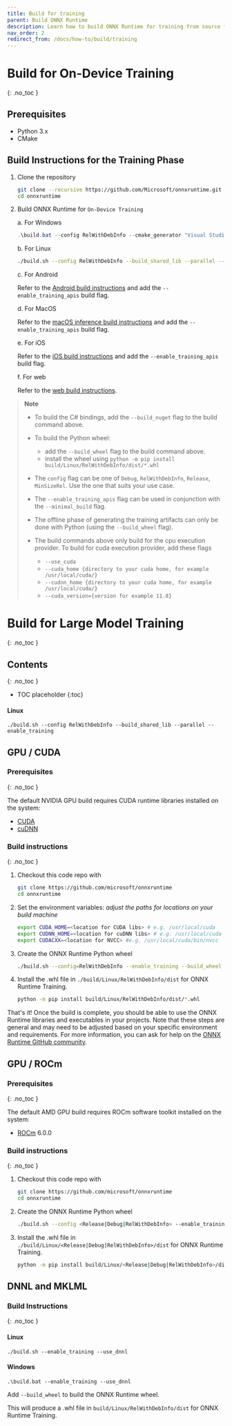 ```yaml
---
title: Build for training
parent: Build ONNX Runtime
description: Learn how to build ONNX Runtime for training from source for different scenarios and hardware targets
nav_order: 2
redirect_from: /docs/how-to/build/training
---
```


# Build for On-Device Training
{: .no_toc }

## Prerequisites

- Python 3.x
- CMake

## Build Instructions for the Training Phase

1. Clone the repository

    ```bash
    git clone --recursive https://github.com/Microsoft/onnxruntime.git
    cd onnxruntime
    ```

2. Build ONNX Runtime for `On-Device Training`

   a. For Windows

    ```powershell
    .\build.bat --config RelWithDebInfo --cmake_generator "Visual Studio 17 2022" --build_shared_lib --parallel --enable_training_apis
    ```

   b. For Linux

    ```bash
    ./build.sh --config RelWithDebInfo --build_shared_lib --parallel --enable_training_apis
    ```

   c. For Android

   Refer to the [Android build instructions](./android.md) and add the ```--enable_training_apis``` build flag.

   d. For MacOS

   Refer to the [macOS inference build instructions](./inferencing.md) and add the `--enable_training_apis` build flag.

   e. For iOS

    Refer to the [iOS build instructions](./ios.md) and add the ```--enable_training_apis``` build flag.

   f. For web

    Refer to the [web build instructions](./web.md).

> **Note**
>
> - To build the C# bindings, add the ```--build_nuget``` flag to the build command above.
>
> - To build the Python wheel:
>   - add the ```--build_wheel``` flag to the build command above.
>   - install the wheel using ```python -m pip install build/Linux/RelWithDebInfo/dist/*.whl```
>
> - The ```config``` flag can be one of ```Debug```, ```RelWithDebInfo```, ```Release```, ```MinSizeRel```. Use the one that suits your use case.
>
> - The ```--enable_training_apis``` flag can be used in conjunction with the ```--minimal_build``` flag.
>
> - The offline phase of generating the training artifacts can only be done with Python (using the ```--build_wheel``` flag).
>
> - The build commands above only build for the cpu execution provider. To build for cuda execution provider, add these flags
>   - ```--use_cuda```
>   - ```--cuda_home {directory to your cuda home, for example /usr/local/cuda/}```
>   - ```--cudnn_home {directory to your cuda home, for example /usr/local/cuda/}```
>   - ```--cuda_version={version for example 11.8}```

# Build for Large Model Training
{: .no_toc }

## Contents
{: .no_toc }

* TOC placeholder
{:toc}

#### Linux

```
./build.sh --config RelWithDebInfo --build_shared_lib --parallel --enable_training
```

## GPU / CUDA
### Prerequisites
{: .no_toc }

The default NVIDIA GPU build requires CUDA runtime libraries installed on the system:

* [CUDA](https://developer.nvidia.com/cuda-toolkit)
* [cuDNN](https://developer.nvidia.com/cudnn)

### Build instructions
{: .no_toc }

1. Checkout this code repo with

    ```bash
    git clone https://github.com/microsoft/onnxruntime
    cd onnxruntime
    ```

2. Set the environment variables: *adjust the paths for locations on your build machine*
    ```bash
    export CUDA_HOME=<location for CUDA libs> # e.g. /usr/local/cuda
    export CUDNN_HOME=<location for cuDNN libs> # e.g. /usr/local/cuda
    export CUDACXX=<location for NVCC> #e.g. /usr/local/cuda/bin/nvcc
    ```

3. Create the ONNX Runtime Python wheel

   ```bash
   ./build.sh --config=RelWithDebInfo --enable_training --build_wheel --use_cuda --cuda_home {location of cuda libs eg. /usr/local/cuda/} --cudnn_home {location of cudnn libs eg./usr/local/cuda/} --cuda_version={version for eg. 11.8}
   ```

4. Install the .whl file in `./build/Linux/RelWithDebInfo/dist` for ONNX Runtime Training.

    ```bash
    python -m pip install build/Linux/RelWithDebInfo/dist/*.whl
    ```

That's it! Once the build is complete, you should be able to use the ONNX Runtime libraries and executables in your projects. Note that these steps are general and may need to be adjusted based on your specific environment and requirements. For more information, you can ask for help on the [ONNX Runtime GitHub community](https://github.com/microsoft/onnxruntime/discussions/new?category=q-a).

## GPU / ROCm
### Prerequisites
{: .no_toc }

The default AMD GPU build requires ROCm software toolkit installed on the system:

* [ROCm](https://rocm.docs.amd.com/projects/install-on-linux/en/docs-6.0.0/) 6.0.0

### Build instructions
{: .no_toc }

1. Checkout this code repo with

    ```bash
    git clone https://github.com/microsoft/onnxruntime
    cd onnxruntime
    ```

2. Create the ONNX Runtime Python wheel

   ```bash
   ./build.sh --config <Release|Debug|RelWithDebInfo> --enable_training --build_wheel --parallel --skip_tests --use_rocm --rocm_home /opt/rocm
   ```

3. Install the .whl file in `./build/Linux/<Release|Debug|RelWithDebInfo>/dist` for ONNX Runtime Training.

    ```bash
    python -m pip install build/Linux/<Release|Debug|RelWithDebInfo>/dist/*.whl
    ```

## DNNL and MKLML

### Build Instructions
{: .no_toc }
#### Linux

`./build.sh --enable_training --use_dnnl`

#### Windows

`.\build.bat --enable_training --use_dnnl`

Add `--build_wheel` to build the ONNX Runtime wheel.

This will produce a .whl file in `build/Linux/RelWithDebInfo/dist` for ONNX Runtime Training.
